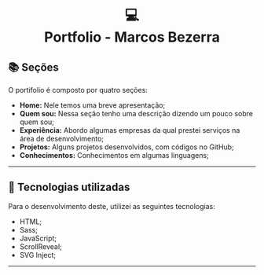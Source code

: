 <h1 align="center">
  💻<br>Portfolio - Marcos Bezerra
</h1>

## 📚 Seções

O portifolio é composto por quatro seções:

- **Home:** Nele temos uma breve apresentação;
- **Quem sou:** Nessa seção tenho uma descrição dizendo um pouco sobre quem sou;
- **Experiência:** Abordo algumas empresas da qual prestei serviços na área de desenvolvimento;
- **Projetos:** Alguns projetos desenvolvidos, com códigos no GitHub;
- **Conhecimentos:** Conhecimentos em algumas linguagens;

---

## 💼 Tecnologias utilizadas

Para o desenvolvimento deste, utilizei as seguintes tecnologias:

- HTML;
- Sass;
- JavaScript;
- ScrollReveal;
- SVG Inject;

---
